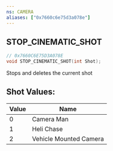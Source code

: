 ```yaml
---
ns: CAMERA
aliases: ["0x7660c6e75d3a078e"]
---
```

## STOP_CINEMATIC_SHOT

```c
// 0x7660C6E75D3A078E
void STOP_CINEMATIC_SHOT(int Shot);
```

Stops and deletes the current shot

## Shot Values:
| Value | Name |
| --- | --- |
| 0 | Camera Man |
| 1 | Heli Chase |
| 2 | Vehicle Mounted Camera |

